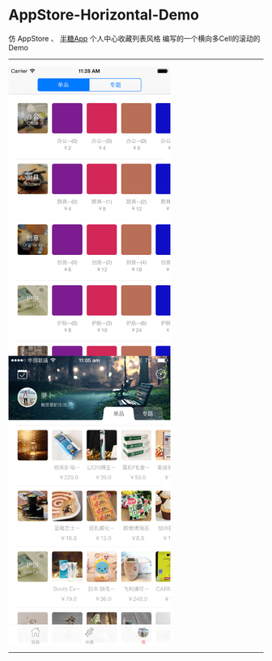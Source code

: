 # AppStore-Horizontal-Demo

仿 AppStore 、 [半糖App](https://itunes.apple.com/cn/app/ban-tang/id955357564?mt=8) 个人中心收藏列表风格 编写的一个横向多Cell的滚动的Demo  

----------

<img src="./1231231231.PNG" width = "320" alt="半糖Demo" align=center />

<img src="./IMG_2471.PNG" width = "320" alt="半糖" align=center />


----------
